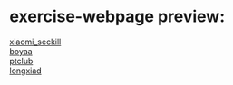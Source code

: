# exercise-webpage preview:
[xiaomi_seckill](https://1103409364.github.io/exercise-webpage/xiaomi_seckill/index.html)
<br>
[boyaa](https://1103409364.github.io/exercise-webpage/boyaa/index.html)
<br>
[ptclub](https://1103409364.github.io/exercise-webpage/ptclub/index.html)
<br>
[longxiad](https://1103409364.github.io/exercise-webpage/longxiad/index.html)
<br>